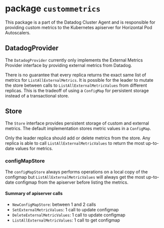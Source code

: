 # package `custommetrics`

This package is a part of the Datadog Cluster Agent and is responsible for providing custom metrics to the Kubernetes apiserver for Horizontal Pod Autoscalers.

## DatadogProvider

The `DatadogProvider` currently only implements the External Metrics Provider interface by providing external metrics from Datadog.

There is no guarantee that every replica returns the exact same list of metrics for `ListAllExternalMetrics`. It is possible for the leader to mutate the store between calls to `ListAllExternalMetricValues` from different replicas. This is the tradeoff of using a `ConfigMap` for persistent storage instead of a transactional store.

## Store

The `Store` interface provides persistent storage of custom and external metrics. The default implementation stores metric values in a `ConfigMap`.

Only the leader replica should add or delete metrics from the store. Any replica is able to call `ListAllExternalMetricValues` to return the most up-to-date values for metrics.

### configMapStore

The `configMapStore` always performs operations on a local copy of the configmap but `ListAllExternalMetricValues` will always get the most up-to-date configmap from the apiserver before listing the metrics.

#### Summary of apiserver calls

- `NewConfigMapStore`: between 1 and 2 calls
- `SetExternalMetricValues`: 1 call to update configmap
- `DeleteExternalMetricValues`: 1 call to update configmap
- `ListAllExternalMetricValues`: 1 call to get configmap

